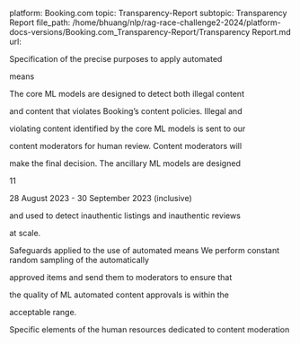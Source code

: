 platform: Booking.com
topic: Transparency-Report
subtopic: Transparency Report
file_path: /home/bhuang/nlp/rag-race-challenge2-2024/platform-docs-versions/Booking.com_Transparency-Report/Transparency Report.md
url: <EMPTY>

Specification of the precise purposes to apply automated

means

The core ML models are designed to detect both illegal content

and content that violates Booking’s content policies. Illegal and

violating content identified by the core ML models is sent to our

content moderators for human review. Content moderators will

make the final decision. The ancillary ML models are designed



11

28 August 2023 - 30 September 2023 (inclusive)



and used to detect inauthentic listings and inauthentic reviews

at scale.



Safeguards applied to the use of automated means We perform constant random sampling of the automatically

approved items and send them to moderators to ensure that

the quality of ML automated content approvals is within the

acceptable range.



Specific elements of the human resources dedicated to content moderation